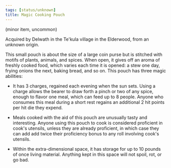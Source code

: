 ```yaml
---
tags: [status/unknown]
title: Magic Cooking Pouch
---
```


(minor item, uncommon)

Acquired by Delwath in the Te'kula village in the Elderwood, from an unknown origin. 

This small pouch is about the size of a large coin purse but is stitched with motifs of plants, animals, and spices. When open, it gives off an aroma of freshly cooked food, which varies each time it is opened: a stew one day, frying onions the next, baking bread, and so on. This pouch has three magic abilities:

* It has 3 charges, regained each evening when the sun sets. Using a charge allows the bearer to draw forth a pinch or two of any spice, enough to flavor one meal, which can feed up to 8 people. Anyone who consumes this meal during a short rest regains an additional 2 hit points per hit die they expend. 

* Meals cooked with the aid of this pouch are unusually tasty and interesting. Anyone using this pouch to cook is considered proficient in cook's utensils, unless they are already proficient, in which case they can add add twice their proficiency bonus to any roll involving cook's utensils.  

* Within the extra-dimensional space, it has storage for up to 10 pounds of once living material. Anything kept in this space will not spoil, rot, or go bad.